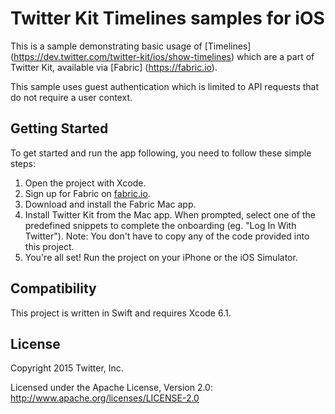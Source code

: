# Twitter Kit Timelines samples for iOS

This is a sample demonstrating basic usage of [Timelines] (https://dev.twitter.com/twitter-kit/ios/show-timelines) which are a part of Twitter Kit, available via [Fabric] (https://fabric.io).

This sample uses guest authentication which is limited to API requests that do not require a user context.

## Getting Started	

To get started and run the app following, you need to follow these simple steps:

1. Open the project with Xcode.
2. Sign up for Fabric on [fabric.io](https://fabric.io).
3. Download and install the Fabric Mac app.
4. Install Twitter Kit from the Mac app. When prompted, select one of the predefined snippets to complete the onboarding (eg. "Log In With Twitter"). Note: You don't have to copy any of the code provided into this project. 
5. You're all set! Run the project on your iPhone or the iOS Simulator.

## Compatibility

This project is written in Swift and requires Xcode 6.1.

## License

Copyright 2015 Twitter, Inc.

Licensed under the Apache License, Version 2.0: http://www.apache.org/licenses/LICENSE-2.0
